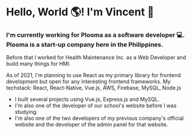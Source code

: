 # Hello, World 🌎! I'm Vincent 👋

### I'm currently working for Plooma as a software developer 💻. Plooma is a start-up company here in the Philippines.
Before that I worked for Health Maintenance Inc. as a Web Developer and build many things for HMI.

As of 2021, I'm planning to use React as my primary library for frontend development but open for any interesting frontend frameworks.
 My techstack: React, React-Native, Vue.js, AWS, Firebase, MySQL, Node.js

 - I built several projects using Vue.js, Express.js and MySQL.
 - I'm also one of the developer of our school's website before I was studying.
 - I'm also one of the two developers of my previous company's official website and the developer of the admin panel for that website.


<!--
**VncntDzn/vncntdzn** is a ✨ _special_ ✨ repository because its `README.md` (this file) appears on your GitHub profile.

Here are some ideas to get you started:

- 🔭 I’m currently working on ...
- 🌱 I’m currently learning ...
- 👯 I’m looking to collaborate on ...
- 🤔 I’m looking for help with ...
- 💬 Ask me about ...
- 📫 How to reach me: ...
- 😄 Pronouns: ...
- ⚡ Fun fact: ...
-->
